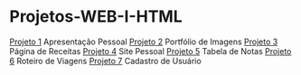 # Projetos-WEB-I-HTML
[Projeto 1](Projeto1/index.html) Apresentação Pessoal
[Projeto 2](Projeto2/index.html) Portfólio de Imagens
[Projeto 3](Projeto3/index.html) Página de Receitas
[Projeto 4](Projeto4/index.html) Site Pessoal
[Projeto 5](Projeto5/index.html) Tabela de Notas
[Projeto 6](Projeto6/index.html) Roteiro de Viagens
[Projeto 7](Projeto7/index.html) Cadastro de Usuário
